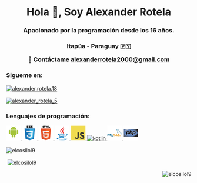 <h1 align="center">Hola 👋, Soy Alexander Rotela </h1>

<h3 align="center">Apacionado por la programación desde los 16 años.</h2>

<h3 align="center">Itapúa - Paraguay 🇵🇾

 📩 Contáctame **alexanderrotela2000@gmail.com**

<h3 align="left">Sigueme en:</h3>

<p align="left">

<a href="https://fb.com/alexander.rotela.18" target="blank"><img align="center" src="https://raw.githubusercontent.com/rahuldkjain/github-profile-readme-generator/master/src/images/icons/Social/facebook.svg" alt="alexander.rotela.18" height="30" width="40" /></a>

<a href="https://instagram.com/alexander_rotela_5" target="blank"><img align="center" src="https://raw.githubusercontent.com/rahuldkjain/github-profile-readme-generator/master/src/images/icons/Social/instagram.svg" alt="alexander_rotela_5" height="30" width="40" /></a>

</p>

<h3 align="left">Lenguajes de programación:</h3>

<p align="left"> <a href="https://developer.android.com" target="_blank" rel="noreferrer"> <img src="https://raw.githubusercontent.com/devicons/devicon/master/icons/android/android-original-wordmark.svg" alt="android" width="40" height="40"/> </a> <a href="https://www.w3schools.com/css/" target="_blank" rel="noreferrer"> <img src="https://raw.githubusercontent.com/devicons/devicon/master/icons/css3/css3-original-wordmark.svg" alt="css3" width="40" height="40"/> </a> <a href="https://www.w3.org/html/" target="_blank" rel="noreferrer"> <img src="https://raw.githubusercontent.com/devicons/devicon/master/icons/html5/html5-original-wordmark.svg" alt="html5" width="40" height="40"/> </a> <a href="https://www.java.com" target="_blank" rel="noreferrer"> <img src="https://raw.githubusercontent.com/devicons/devicon/master/icons/java/java-original.svg" alt="java" width="40" height="40"/> </a> <a href="https://developer.mozilla.org/en-US/docs/Web/JavaScript" target="_blank" rel="noreferrer"> <img src="https://raw.githubusercontent.com/devicons/devicon/master/icons/javascript/javascript-original.svg" alt="javascript" width="40" height="40"/> </a> <a href="https://kotlinlang.org" target="_blank" rel="noreferrer"> <img src="https://www.vectorlogo.zone/logos/kotlinlang/kotlinlang-icon.svg" alt="kotlin" width="40" height="40"/> </a> <a href="https://www.mysql.com/" target="_blank" rel="noreferrer"> <img src="https://raw.githubusercontent.com/devicons/devicon/master/icons/mysql/mysql-original-wordmark.svg" alt="mysql" width="40" height="40"/> </a> <a href="https://www.php.net" target="_blank" rel="noreferrer"> <img src="https://raw.githubusercontent.com/devicons/devicon/master/icons/php/php-original.svg" alt="php" width="40" height="40"/> </a> </p

<p><img align="center" src="https://github-readme-stats.vercel.app/api/top-langs?username=alexanderrotela20&show_icons=true&locale=es&layout=compact" alt="elcosilol9" /></p>

<p>&nbsp;<img align="center" src="https://github-readme-stats.vercel.app/api?username=elcosilol9&show_icons=true&locale=es" alt="elcosilol9" /></p>

 

 <p align="right"> <img src="https://komarev.com/ghpvc/?username=elcosilol9&label=Visitas&color=0e75b6&style=flat" alt="elcosilol9" /> </p>

